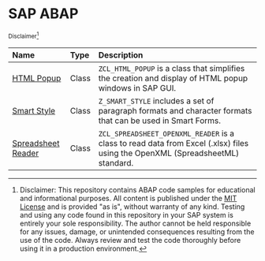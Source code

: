 # SAP ABAP

<sup>Disclaimer[^1]</sup>

| Name                                     | Type  | Description |
|:-----------------------------------------|:------|:------------|
| [HTML Popup](html-popup)                 | Class | `ZCL_HTML_POPUP` is a class that simplifies the creation and display of HTML popup windows in SAP GUI. |
| [Smart Style](smart-style)               | Class | `Z_SMART_STYLE` includes a set of paragraph formats and character formats that can be used in Smart Forms. |
| [Spreadsheet Reader](spreadsheet_reader) | Class | `ZCL_SPREADSHEET_OPENXML_READER` is a class to read data from Excel (.xlsx) files using the OpenXML (SpreadsheetML) standard. |

[^1]: Disclaimer: This repository contains ABAP code samples for educational and informational purposes.
All content is published under the [MIT License](LICENSE) and is provided "as is", without warranty of any kind.
Testing and using any code found in this repository in your SAP system is entirely your sole responsibility.
The author cannot be held responsible for any issues, damage, or unintended consequences resulting from the use of the code.
Always review and test the code thoroughly before using it in a production environment.
